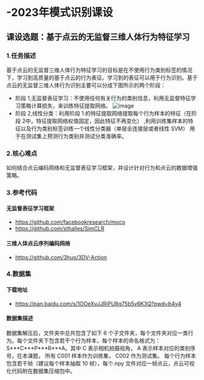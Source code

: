 # -2023年模式识别课设
## 课设选题：基于点云的无监督三维人体行为特征学习

### 1.任务描述
  基于点云的无监督三维人体行为特征学习的目标是在不使用行为类别标签的情况下，学习到高质量的基于点云的行为表征。学习到的表征可以用于行为识别。基于点云的无监督三维人体行为识别主要可以分成下图所示的两个阶段：
  * 阶段 1,无监督表征学习：不使用任何有关行为的类别信息，利用无监督特征学习策略计算损失，来训练特征提取网络。
  ![image](https://user-images.githubusercontent.com/81469832/232315870-02b1d922-223c-4ba6-b6ff-db432ac3806f.png)
  * 阶段 2,线性分类：利用阶段 1 的特征提取网络提取每个行为样本的特征（在阶段 2中，特征提取网络权值固定，因此特征不再变化） ,利用训练集样本的特征以及行为类别标签训练一个线性分类器（单层全连接层或者线性 SVM） 用于在测试集上预测行为类别并测试分类准确率。

### 2.核心难点
  如何结合点云编码网络和无监督表征学习框架，并设计针对行为和点云的数据增强策略。
  
### 3.参考代码
#### 无监督表征学习框架
  * https://github.com/facebookresearch/moco
  * https://github.com/sthalles/SimCLR
#### 三维人体点云序列编码网络
  * https://github.com/3huo/3DV-Action
  
### 4.数据集
#### 下载地址
* https://pan.baidu.com/s/1OOeXvJJRiPU8g75b5v6K3Q?pwd=b4y4
#### 数据集描述
数据集解压后，文件夹中总共包含了如下 6 个子文件夹，每个文件夹对应一类行为。每个文件夹下包含若干个行为样本，每个样本的命名格式为：S\*\*\*C\*\*\*P\*\*\*R\*\*\*A。其中 C 表示相机拍摄视角， A 表示样本对应的类别序号，在本课题， 所有 C001 样本作为训练集， C002 作为测试集。 每个行为样本包含若干帧（建议每个样本抽取 10 帧），每个.npy 文件对应一帧点云，点云可视化代码附在数据集压缩包中。
